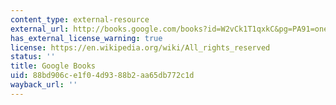 ```yaml
---
content_type: external-resource
external_url: http://books.google.com/books?id=W2vCk1T1qxkC&pg=PA91=onepage
has_external_license_warning: true
license: https://en.wikipedia.org/wiki/All_rights_reserved
status: ''
title: Google Books
uid: 88bd906c-e1f0-4d93-88b2-aa65db772c1d
wayback_url: ''
---
```

